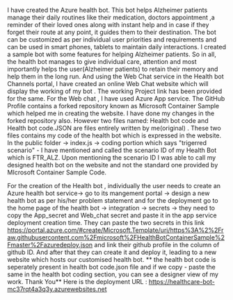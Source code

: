 I have created the  Azure health bot. This bot helps Alzheimer patients manage their daily routines like their medication, doctors appointment ,a reminder of their loved ones along with instant help and in case if they forget their route at any point, it guides them to their destination. The bot can be customized as per individual user priorities and requirements and can be used in smart phones, tablets to maintain daily interactions. I created a sample bot with some features for helping Alzheimer patients. So in all, the health bot manages to give individual care, attention and most importantly helps the user(Alzheimer patients) to retain their memory and help them in the long run. And using the Web Chat service in the Health bot Channels portal, I have created an online Web Chat website which will display the working of my bot . The working Project link has been provided for the same. For the Web chat , I have used Azure App service. The GitHub Profile contains a forked repository known as Microsoft Container Sample which helped me in creating the website. I have done my changes in the forked repository also. However two files named: Health bot code and Health bot code.JSON are files entirely written by me(original) . These two files contains my code of the health bot which is expressed in the website. 
 In the public folder -> index.js -> coding portion which says "trigerred scenario" - I have mentioned and called the scenario ID of my Health Bot which is FTR_ALZ. Upon mentioning the scenario ID I was able to call my designed health bot on the website and not the standard one provided by MIcrosoft Container Sample Code.
 
 For the creation of the Health bot , individually the user needs to create an Azure health bot service-> go to its mangement portal -> design a new health bot as per his/her problem statement and for the deployment go to the home page of the health bot -> integration -> secrets -> they need to copy the App_secret and Web_chat secret and paste it in the app service deployment creation time.
 They can paste the two secrets in this link https://portal.azure.com/#create/Microsoft.Template/uri/https%3A%2%2Fraw.githubusercontent.com%2Fmicrosoft%2FHealthBotContainerSample%2Fmaster%2Fazuredeploy.json and link their github profile in the column of github ID.
 And after that they can create it and deploy it, leading to a new website which hosts our customised health bot.
 ** the health bot code is seperately present in health bot code.json file  and if we copy - paste the same in the health bot coding section, you can see a designer view of my work. Thank You**
 Here is the deployment URL : https://healthcare-bot-mc37rqt4a3q3y.azurewebsites.net

